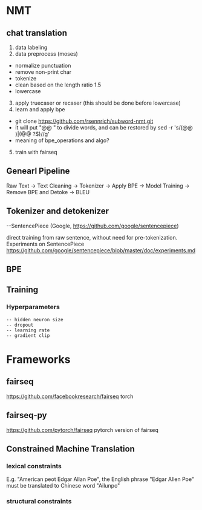 # NMT

## chat translation
1. data labeling
2. data preprocess (moses)
  - normalize punctuation
  - remove non-print char
  - tokenize
  - clean based on the length ratio 1.5
  - lowercase
3. apply truecaser or recaser (this should be done before lowercase)
4. learn and apply bpe
  - git clone https://github.com/rsennrich/subword-nmt.git
  - it will put "@@ " to divide words, and can be restored by sed -r 's/(@@ )|(@@ ?$)//g'
  - meaning of bpe_operations and algo?
5. train with fairseq

## Genearl Pipeline

Raw Text -> Text Cleaning -> Tokenizer -> Apply BPE -> Model Training -> Remove BPE and Detoke -> BLEU

## Tokenizer and detokenizer
--SentencePiece (Google, https://github.com/google/sentencepiece)

direct training from raw sentence, without need for pre-tokenization.
Experiments on SentencePiece
https://github.com/google/sentencepiece/blob/master/doc/experiments.md

## BPE


## Training
### Hyperparameters
    -- hidden neuron size
    -- dropout
    -- learning rate
    -- gradient clip
# Frameworks

## fairseq
https://github.com/facebookresearch/fairseq
torch

## fairseq-py
https://github.com/pytorch/fairseq
pytorch version of fairseq



## Constrained Machine Translation

### lexical constraints

E.g. "American peot Edgar Allan Poe", the English phrase "Edgar Allen Poe" must be translated to Chinese word "Ailunpo"


### structural constraints
